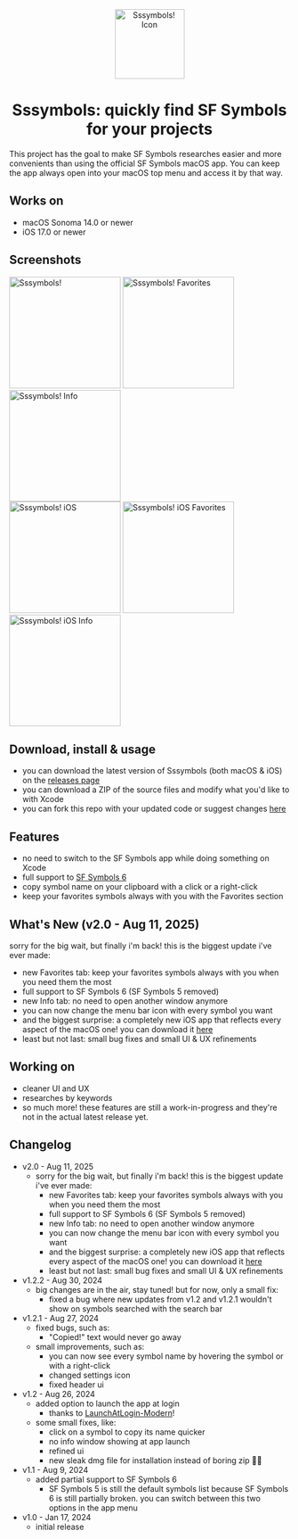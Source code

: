 <div align="center"><img width="125" alt="Sssymbols! Icon" src="https://github.com/user-attachments/assets/b1d11001-d274-4385-981d-be4eee9d9561"></div>

<div align="center"><h1>Sssymbols: quickly find SF Symbols for your projects</h1></div>
This project has the goal to make SF Symbols researches easier and more convenients than using the official SF Symbols macOS app.
You can keep the app always open into your macOS top menu and access it by that way.

## Works on
- macOS Sonoma 14.0 or newer
- iOS 17.0 or newer

## Screenshots
<img width="200" alt="Sssymbols!" src="https://github.com/user-attachments/assets/028e41ad-a26a-4916-9d18-3a8892c576bf">
<img width="200" alt="Sssymbols! Favorites" src="https://github.com/user-attachments/assets/a6986ac2-829c-4689-a98c-fc2966cd28c0">
<img width="200" alt="Sssymbols! Info" src="https://github.com/user-attachments/assets/fe9a40b9-dd57-43bd-a9ad-c4d935df1ce9"><br>
<img width="200" alt="Sssymbols! iOS" src="https://github.com/user-attachments/assets/4b869278-9b9c-40cb-9f2f-ab24003e30f3">
<img width="200" alt="Sssymbols! iOS Favorites" src="https://github.com/user-attachments/assets/010fb895-098d-44fd-8e1d-ce098f96abe2">
<img width="200" alt="Sssymbols! iOS Info" src="https://github.com/user-attachments/assets/be35c491-572e-42ef-be0f-913196f04aca">


## Download, install & usage
- you can download the latest version of Sssymbols (both macOS & iOS) on the [releases page](https://github.com/ddvniele/Sssymbols/releases/latest)
- you can download a ZIP of the source files and modify what you'd like to with Xcode
- you can fork this repo with your updated code or suggest changes [here](https://github.com/ddvniele/Sssymbols/pulls)

## Features
- no need to switch to the SF Symbols app while doing something on Xcode
- full support to [SF Symbols 6](https://developer.apple.com/sf-symbols/)
- copy symbol name on your clipboard with a click or a right-click
- keep your favorites symbols always with you with the Favorites section

## What's New (v2.0 - Aug 11, 2025)
sorry for the big wait, but finally i'm back! this is the biggest update i've ever made:
- new Favorites tab: keep your favorites symbols always with you when you need them the most
- full support to SF Symbols 6 (SF Symbols 5 removed)
- new Info tab: no need to open another window anymore
- you can now change the menu bar icon with every symbol you want
- and the biggest surprise: a completely new iOS app that reflects every aspect of the macOS one! you can download it [here](https://github.com/ddvniele/Sssymbols/releases/latest)
- least but not last: small bug fixes and small UI & UX refinements

## Working on
- cleaner UI and UX
- researches by keywords
- so much more! these features are still a work-in-progress and they're not in the actual latest release yet.

## Changelog
- v2.0 - Aug 11, 2025
  - sorry for the big wait, but finally i'm back! this is the biggest update i've ever made:
    - new Favorites tab: keep your favorites symbols always with you when you need them the most
    - full support to SF Symbols 6 (SF Symbols 5 removed)
    - new Info tab: no need to open another window anymore
    - you can now change the menu bar icon with every symbol you want
    - and the biggest surprise: a completely new iOS app that reflects every aspect of the macOS one! you can download it [here](https://github.com/ddvniele/Sssymbols/releases/latest)
    - least but not last: small bug fixes and small UI & UX refinements
- v1.2.2 - Aug 30, 2024
  - big changes are in the air, stay tuned! but for now, only a small fix:
    - fixed a bug where new updates from v1.2 and v1.2.1 wouldn't show on symbols searched with the search bar
- v1.2.1 - Aug 27, 2024
  - fixed bugs, such as:
    - "Copied!" text would never go away
  - small improvements, such as:
    - you can now see every symbol name by hovering the symbol or with a right-click
    - changed settings icon
    - fixed header ui
- v1.2 - Aug 26, 2024
  - added option to launch the app at login
    - thanks to [LaunchAtLogin-Modern](https://github.com/sindresorhus/LaunchAtLogin-Modern)!
  - some small fixes, like:
    - click on a symbol to copy its name quicker
    - no info window showing at app launch
    - refined ui
    - new sleak dmg file for installation instead of boring zip 🤛🏻
- v1.1 - Aug 9, 2024
  - added partial support to SF Symbols 6
    - SF Symbols 5 is still the default symbols list because SF Symbols 6 is still partially broken. you can switch between this two options in the app menu
- v1.0 - Jan 17, 2024
  - initial release
